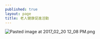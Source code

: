 ```yaml
---
published: true
layout: page
title: 老人健康促進活動
---
```


![Pasted image at 2017_02_20 12_08 PM.png]({{site.baseurl}}/static_files/upload_images/老人健康促進活動.png)
